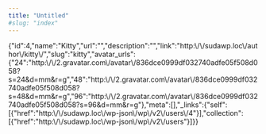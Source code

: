 ```yaml
---
title: "Untitled"
#slug: "index"
---
```


{"id":4,"name":"Kitty","url":"","description":"","link":"http:\\/\\/sudawp.loc\\/author\\/kitty\\/","slug":"kitty","avatar\_urls":{"24":"http:\\/\\/2.gravatar.com\\/avatar\\/836dce0999df032740adfe05f508d058?s=24&d=mm&r=g","48":"http:\\/\\/2.gravatar.com\\/avatar\\/836dce0999df032740adfe05f508d058?s=48&d=mm&r=g","96":"http:\\/\\/2.gravatar.com\\/avatar\\/836dce0999df032740adfe05f508d058?s=96&d=mm&r=g"},"meta":\[\],"\_links":{"self":\[{"href":"http:\\/\\/sudawp.loc\\/wp-json\\/wp\\/v2\\/users\\/4"}\],"collection":\[{"href":"http:\\/\\/sudawp.loc\\/wp-json\\/wp\\/v2\\/users"}\]}}
